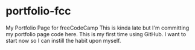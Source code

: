 # portfolio-fcc
My Portfolio Page for freeCodeCamp
This is kinda late but I'm committing my portfolio page code here. This is my first time using GitHub. I want to start now so I can instill the habit upon myself.
